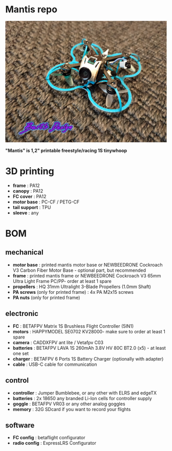 # Mantis repo

![Mantis photo](images/mantis_white01.jpg)

**"Mantis" is 1,2" printable freestyle/racing 1S tinywhoop**

# 3D printing
- **frame**
: PA12
- **canopy**
: PA12
- **FC cover**
: PA12
- **motor base**
: PC-CF / PETG-CF
- **tail support**
: TPU
- **sleeve**
: any


# BOM

## mechanical
- **motor base**
: printed mantis motor base or NEWBEEDRONE Cockroach V3 Carbon Fiber Motor Base - optional part, but recommended
- **frame**
: printed mantis frame or NEWBEEDRONE Cockroach V3 65mm Ultra Light Frame PC/PP- order at least 1 spare
- **propellers**
: HQ 31mm Ultralight 3-Blade Propellers (1.0mm Shaft)
- **PA screws** (only for printed frame)
: 4x PA M2x15 screws
- **PA nuts** (only for printed frame)

## electronic
- **FC**
: BETAFPV Matrix 1S Brushless Flight Controller (5IN1)
- **motors**
: HAPPYMODEL SE0702 KV28000- make sure to order at least 1 spare
- **camera**
: CADDXFPV ant lite / Vetafpv C03
- **batteries**
: BETAFPV LAVA 1S 260mAh 3.8V HV 80C BT2.0 (x5) - at least one set
- **charger**
: BETAFPV 6 Ports 1S Battery Charger (optionally with adapter)
- **cable**
: USB-C cable for communication

## control
- **controller**
: Jumper Bumblebee, or any other with ELRS and edgeTX
- **batteries**
: 2x 18650 any branded Li-Ion cells for controller supply
- **goggle**
: BETAFPV VR03 or any other analog goggles
- **memory**
: 32G SDcard if you want to record your flights

## software
- **FC config**
: betaflight configurator
- **radio config**
: ExpressLRS Configurator